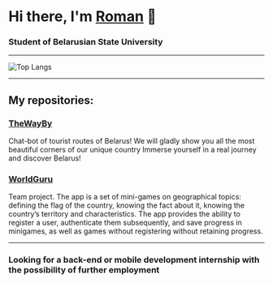 # Hi there, I'm <a href="https://github.com/NiCHUY" target="_blank">Roman</a> 👋
### Student of Belarusian State University
___
<!--![Top Langs](https://github-readme-stats.vercel.app/api/top-langs/?username=NiCHUY&layout=donut)-->
![Top Langs](https://github-readme-stats.vercel.app/api/top-langs/?username=NiCHUY&hide=CMake,MakeFile&size_weight=1&count_weight=1&layout=compact)
___
## My repositories:
### <a href="https://github.com/NiCHUY/TheWayBy" target="_blank">TheWayBy</a>
Chat-bot of tourist routes of Belarus! We will gladly show you all the most beautiful corners of our unique country Immerse yourself in a real journey and discover Belarus!
### <a href="https://github.com/NiCHUY/WG" target="_blank">WorldGuru</a>
Team project. The app is a set of mini-games on geographical topics: defining the flag of the country, knowing the fact about it, knowing the country’s territory and characteristics. The app provides the ability to register a user, authenticate them subsequently, and save progress in minigames, as well as games without registering
without retaining progress.
___
###  Looking for a back-end or mobile development internship with the possibility of further employment

<!--
**NiCHUY/NiCHUY** is a ✨ _special_ ✨ repository because its `README.md` (this file) appears on your GitHub profile.

Here are some ideas to get you started:

- 🔭 I’m currently working on ...
- 🌱 I’m currently learning ...
- 👯 I’m looking to collaborate on ...
- 🤔 I’m looking for help with ...
- 💬 Ask me about ...
- 📫 How to reach me: ...
- 😄 Pronouns: ...
- ⚡ Fun fact: ...
-->
